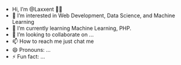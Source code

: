 - Hi, I’m @Laxxent 👋🏻
- 👀 I’m interested in Web Development, Data Science, and Machine Learning
- 🌱 I’m currently learning Machine Learning, PHP.
- 💞️ I’m looking to collaborate on ...
- 📫 How to reach me just chat me
- 😄 Pronouns: ...
- ⚡ Fun fact: ...

<!---
Laxxent/Laxxent is a ✨ special ✨ repository because its `README.md` (this file) appears on your GitHub profile.
You can click the Preview link to take a look at your changes.
--->
